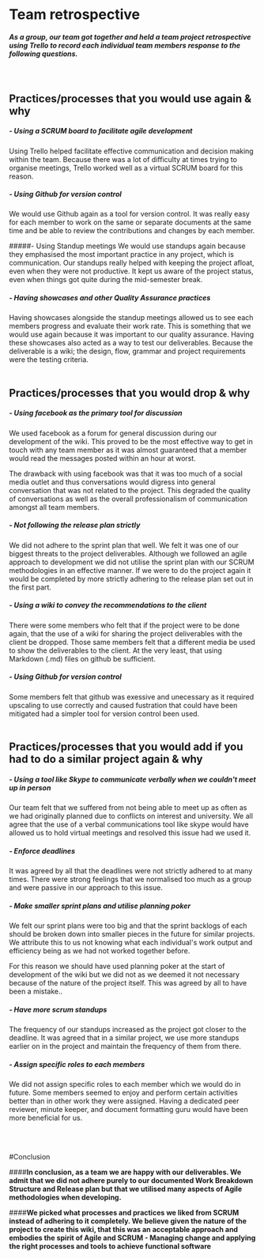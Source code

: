# Team retrospective

##### As a group, our team got together and held a team project retrospective using Trello to record each individual team members response to the following questions.
</br>

## Practices/processes that you would use again & why

##### - Using a SCRUM board to facilitate agile development
Using Trello helped facilitate effective communication and decision making within the team. Because there was a lot of difficulty at times trying to organise meetings, Trello worked well as a virtual SCRUM board for this reason.

##### - Using Github for version control
We would use Github again as a tool for version control. It was really easy for each member to work on the same or separate documents at the same time and be able to review the contributions and changes by each member.

#####- Using Standup meetings
We would use standups again because they emphasised the most important practice in any project, which is communication. Our standups really helped with keeping the project afloat, even when they were not productive. It kept us aware of the project status, even when things got quite during the mid-semester break.

##### - Having showcases and other Quality Assurance practices
Having showcases alongside the standup meetings allowed us to see each members progress and evaluate their work rate. This is something that we would use again because it was important to our quality assurance. Having these showcases also acted as a way to test our deliverables. Because the deliverable is a wiki; the design, flow, grammar and project requirements were the testing criteria.
</br>
</br>

## Practices/processes that you would drop & why

##### - Using facebook as the primary tool for discussion
We used facebook as a forum for general discussion during our development of the wiki. This proved to be the most effective way to get in touch with any team member as it was almost guaranteed that a member would read the messages posted within an hour at worst.

The drawback with using facebook was that it was too much of a social media outlet and thus conversations would digress into general conversation that was not related to the project. This degraded the quality of conversations as well as the overall professionalism of communication amongst all team members.

##### - Not following the release plan strictly
We did not adhere to the sprint plan that well. We felt it was one of our biggest threats to the project deliverables. Although we followed an agile approach to development we did not utilise the sprint plan with our SCRUM methodologies in an effective manner. If we were to do the project again it would be completed by more strictly adhering to the release plan set out in the first part.

##### - Using a wiki to convey the recommendations to the client
There were some members who felt that if the project were to be done again, that the use of a wiki for sharing the project deliverables with the client be dropped. Those same members felt that a different media be used to show the deliverables to the client. At the very least, that using Markdown (.md) files on github be sufficient.

##### - Using Github for version control
Some members felt that github was exessive and unecessary as it required upscaling to use correctly and caused fustration that could have been mitigated had a simpler tool for version control been used.
</br>
</br>

## Practices/processes that you would add if you had to do a similar project again & why

##### - Using a tool like Skype to communicate verbally when we couldn't meet up in person
Our team felt that we suffered from not being able to meet up as often as we had originally planned due to conflicts on interest and university. We all agree that the use of a verbal communications tool like skype would have allowed us to hold virtual meetings and resolved this issue had we used it.

##### - Enforce deadlines
It was agreed by all that the deadlines were not strictly adhered to at many times. There were strong feelings that we normalised too much as a group and were passive in our approach to this issue.

##### - Make smaller sprint plans and utilise planning poker
We felt our sprint plans were too big and that the sprint backlogs of each should be broken down into smaller pieces in the future for similar projects. We attribute this to us not knowing what each individual's work output and efficiency being as we had not worked together before. 

For this reason we should have used planning poker at the start of development of the wiki but we did not as we deemed it not necessary because of the nature of the project itself. This was agreed by all to have been a mistake..

##### - Have more scrum standups
The frequency of our standups increased as the project got closer to the deadline. It was agreed that in a similar project, we use more standups earlier on in the project and maintain the frequency of them from there.


##### - Assign specific roles to each members
We did not assign specific roles to each member which we would do in future. Some members seemed to enjoy and perform certain activities better than in other work they were assigned. Having a dedicated peer reviewer, minute keeper, and document formatting guru would have been more beneficial for us.

</br>
</br>

#Conclusion

####**In conclusion, as a team we are happy with our deliverables. We admit that we did not adhere purely to our documented Work Breakdown Structure and Release plan but that we utilised many aspects of Agile methodologies when developing.**

####**We picked what processes and practices we liked from SCRUM instead of adhering to it completely. We believe given the nature of the project to create this wiki, that this was an acceptable approach and embodies the spirit of Agile and SCRUM - Managing change and applying the right processes and tools to achieve functional software**
